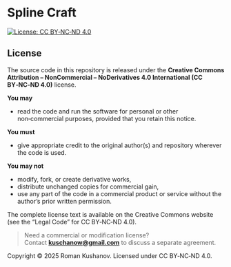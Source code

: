 # Spline Craft
[![License: CC BY‑NC‑ND 4.0](https://img.shields.io/badge/License-CC%20BY--NC--ND%204.0-lightgrey.svg)](https://creativecommons.org/licenses/by-nc-nd/4.0/)

## License

The source code in this repository is released under the
**Creative Commons Attribution – NonCommercial – NoDerivatives 4.0
International (CC BY‑NC‑ND 4.0)** license.

**You may**
- read the code and run the software for personal or other
  non‑commercial purposes, provided that you retain this notice.

**You must**
- give appropriate credit to the original author(s) and repository
  wherever the code is used.

**You may not**
- modify, fork, or create derivative works,
- distribute unchanged copies for commercial gain,
- use any part of the code in a commercial product or service
  without the author’s prior written permission.

The complete license text is available on the Creative Commons website  
(see the “Legal Code” for CC BY‑NC‑ND 4.0).

> Need a commercial or modification license?  
> Contact **kuschanow@gmail.com** to discuss a separate agreement.

Copyright © 2025 Roman Kushanov. Licensed under CC BY‑NC‑ND 4.0.